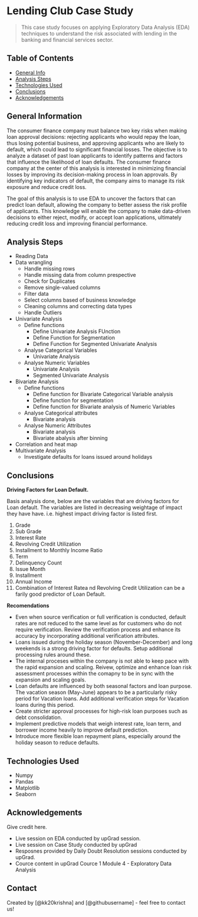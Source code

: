 # Lending Club Case Study
> This case study focuses on applying Exploratory Data Analysis (EDA) techniques to understand the risk associated with lending in the banking and financial services sector.


## Table of Contents
* [General Info](#general-information)
* [Analysis Steps](#analysis-steps)
* [Technologies Used](#technologies-used)
* [Conclusions](#conclusions)
* [Acknowledgements](#acknowledgements)

<!-- You can include any other section that is pertinent to your problem -->

## General Information
The consumer finance company must balance two key risks when making loan approval decisions: rejecting applicants who would repay the loan, thus losing potential business, and approving applicants who are likely to default, which could lead to significant financial losses. The objective is to analyze a dataset of past loan applicants to identify patterns and factors that influence the likelihood of loan defaults. The consumer finance company at the center of this analysis is interested in minimizing financial losses by improving its decision-making process in loan approvals. By identifying key indicators of default, the company aims to manage its risk exposure and reduce credit loss.

The goal of this analysis is to use EDA to uncover the factors that can predict loan default, allowing the company to better assess the risk profile of applicants. This knowledge will enable the company to make data-driven decisions to either reject, modify, or accept loan applications, ultimately reducing credit loss and improving financial performance.

<!-- You don't have to answer all the questions - just the ones relevant to your project. -->

## Analysis Steps
* Reading Data
* Data wrangling
  * Handle missing rows
  * Handle missing data from column prespective
  * Check for Duplicates
  * Remove single-valued columns
  * Filter data
  * Select columns based of business knowledge
  * Cleaning columns and correcting data types
  * Handle Outliers
* Univariate Analysis
  * Define functions
    * Define Univariate Analysis FUnction
    * Define Function for Segmentation
    * Define Function for Segmented Univariate Analysis
  * Analyse Categorical Variables
    * Univariate Analysis
  * Analyse Numeric Variables
    * Univariate Analysis
    * Segmented Univariate Analysis
* Bivariate Analysis
  * Define functions
    * Define function for Bivariate Categorical Variable analysis
    * Define function for segmentation
    * Define function for Bivariate analysis of Numeric Variables
  * Analyse Categorical attributes
    * Bivariate analysis
  * Analyse Numeric Attributes
    * Bivariate analysis
    * Bivariate abalysis after binning
* Correlation and heat map
* Multivariate Analysis
  * Investigate defaults for loans issued around holidays

## Conclusions
**Driving Factors for Loan Default.**

Basis analysis done, below are the variables that are driving factors for Loan default.
The variables are listed in decreasing weightage of impact they have have. i.e. highest impact driving factor is listed first.
1. Grade
2. Sub Grade
3. Interest Rate
4. Revolving Credit Utilization
5. Installment to Monthly Income Ratio
6. Term
7. Delinquency Count
8. Issue Month
9. Installment
10. Annual Income
11. Combination of Interest Ratea nd Revolving Credit Utilization can be a farily good predictor of Loan Default.

**Recomendations**
-  Even when source verification or full verification is conducted, default rates are not reduced to the same level as for customers who do not require verification. Review the verification process and enhance its accuracy by incorporating additional verification attributes.
-  Loans issued during the holiday season (November-December) and long weekends is a strong driving factor for defaults. Setup additional processing rules around these.
-  The internal proceses within the company is not able to keep pace with the rapid expansion and scaling. Reivew, optimize and enhance loan risk assessment processes within the comapny to be in sync with the expansion and scaling goals.
-  Loan defaults are influenced by both seasonal factors and loan purpose. The vacation season (May-June) appears to be a particularly risky period for Vacation loans. Add additional verification steps for Vacation loans during this period.
-  Create stricter approval processes for high-risk loan purposes such as debt consolidation.
-  Implement predictive models that weigh interest rate, loan term, and borrower income heavily to improve default prediction.
-  Introduce more flexible loan repayment plans, especially around the holiday season to reduce defaults.

<!-- You don't have to answer all the questions - just the ones relevant to your project. -->


## Technologies Used
- Numpy
- Pandas
- Matplotlib
- Seaborn

<!-- As the libraries versions keep on changing, it is recommended to mention the version of library used in this project -->

## Acknowledgements
Give credit here.
- Live session on EDA conducted by upGrad session.
- Live session on Case Study conducted by upGrad
- Resposnes provided by Daily Doubt Resolution sessions conducted by upGrad.
- Cource content in upGrad Cource 1 Module 4 - Exploratory Data Analysis


## Contact
Created by [@kk20krishna] and [@githubusername] - feel free to contact us!


<!-- Optional -->
<!-- ## License -->
<!-- This project is open source and available under the [... License](). -->

<!-- You don't have to include all sections - just the one's relevant to your project -->
